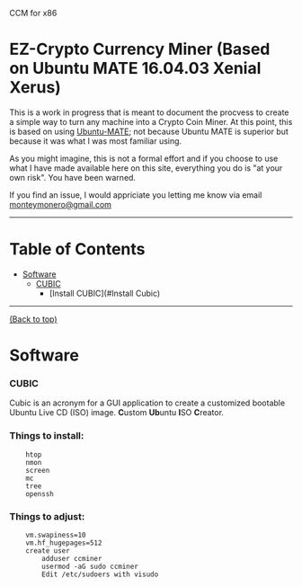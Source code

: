 CCM for x86
# EZ-Crypto Currency Miner (Based on Ubuntu MATE 16.04.03 Xenial Xerus)

This is a work in progress that is meant to document the procvess to create a simple way to turn any machine into a Crypto Coin Miner. At this point, this is based on using [Ubuntu-MATE](https://ubuntu-mate.org/); not because Ubuntu MATE is superior but because it was what I was most familiar using.

As you might imagine, this is not a formal effort and if you choose to use what I have made available here on this site, everything you do is "at your own risk". You have been warned.

If you find an issue, I would appriciate you letting me know via email monteymonero@gmail.com

***

# Table of Contents
- [Software](#software)
    - [CUBIC](#info-cubic)
        - [Install CUBIC](#Install Cubic)

***

[(Back to top)](#table-of-contents)


# Software

### CUBIC
Cubic is an acronym for a GUI application to create a customized bootable Ubuntu Live CD (ISO) image. **C**ustom **Ub**untu **I**SO **C**reator.


 ### Things to install:
        htop
        nmon
        screen
        mc
        tree
        openssh


### Things to adjust:
        vm.swapiness=10
        vm.hf_hugepages=512
        create user 
            adduser ccminer
            usermod -aG sudo ccminer
            Edit /etc/sudoers with visudo
            
            
